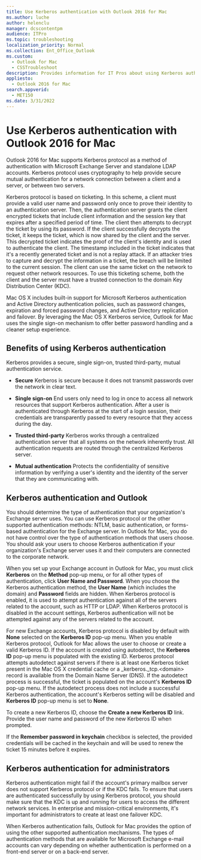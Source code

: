 ```yaml
---
title: Use Kerberos authentication with Outlook 2016 for Mac
ms.author: luche
author: helenclu
manager: dcscontentpm
audience: ITPro
ms.topic: troubleshooting
localization_priority: Normal
ms.collection: Ent_Office_Outlook
ms.custom: 
  - Outlook for Mac
  - CSSTroubleshoot
description: Provides information for IT Pros about using Kerberos authentication with Outlook 2016 for Mac
appliesto: 
  - Outlook 2016 for Mac
search.appverid: 
  - MET150
ms.date: 3/31/2022
---
```


# Use Kerberos authentication with Outlook 2016 for Mac

Outlook 2016 for Mac supports Kerberos protocol as a method of authentication with Microsoft Exchange Server and standalone LDAP accounts. Kerberos protocol uses cryptography to help provide secure mutual authentication for a network connection between a client and a server, or between two servers. 
  
Kerberos protocol is based on ticketing. In this scheme, a client must provide a valid user name and password only once to prove their identity to an authentication server. Then, the authentication server grants the client encrypted tickets that include client information and the session key that expires after a specified period of time. The client then attempts to decrypt the ticket by using its password. If the client successfully decrypts the ticket, it keeps the ticket, which is now shared by the client and the server. This decrypted ticket indicates the proof of the client's identity and is used to authenticate the client. The timestamp included in the ticket indicates that it's a recently generated ticket and is not a replay attack. If an attacker tries to capture and decrypt the information in a ticket, the breach will be limited to the current session. The client can use the same ticket on the network to request other network resources. To use this ticketing scheme, both the client and the server must have a trusted connection to the domain Key Distribution Center (KDC). 
  
Mac OS X includes built-in support for Microsoft Kerberos authentication and Active Directory authentication policies, such as password changes, expiration and forced password changes, and Active Directory replication and failover. By leveraging the Mac OS X Kerberos service, Outlook for Mac uses the single sign-on mechanism to offer better password handling and a cleaner setup experience.
  
## Benefits of using Kerberos authentication

Kerberos provides a secure, single sign-on, trusted third-party, mutual authentication service.
  
- **Secure** Kerberos is secure because it does not transmit passwords over the network in clear text. 
    
- **Single sign-on** End users only need to log in once to access all network resources that support Kerberos authentication. After a user is authenticated through Kerberos at the start of a login session, their credentials are transparently passed to every resource that they access during the day. 
    
- **Trusted third-party** Kerberos works through a centralized authentication server that all systems on the network inherently trust. All authentication requests are routed through the centralized Kerberos server. 
    
- **Mutual authentication** Protects the confidentiality of sensitive information by verifying a user's identity and the identity of the server that they are communicating with. 
    
## Kerberos authentication and Outlook

You should determine the type of authentication that your organization's Exchange server uses. You can use Kerberos protocol or the other supported authentication methods: NTLM, basic authentication, or forms-based authentication for the Exchange server. In Outlook for Mac, you do not have control over the type of authentication methods that users choose. You should ask your users to choose Kerberos authentication if your organization's Exchange server uses it and their computers are connected to the corporate network.
  
When you set up your Exchange account in Outlook for Mac, you must click **Kerberos** on the **Method** pop-up menu, or for all other types of authentication, click **User Name and Password**. When you choose the Kerberos authentication method, the **User Name** (which includes the domain) and **Password** fields are hidden. When Kerberos protocol is enabled, it is used to attempt authentication against all of the servers related to the account, such as HTTP or LDAP. When Kerberos protocol is disabled in the account settings, Kerberos authentication will not be attempted against any of the servers related to the account. 
  
For new Exchange accounts, Kerberos protocol is disabled by default with **None** selected on the **Kerberos ID** pop-up menu. When you enable Kerberos protocol, Outlook for Mac allows the user to choose or create a valid Kerberos ID. If the account is created using autodetect, the **Kerberos ID** pop-up menu is populated with the existing ID. Kerberos protocol attempts autodetect against servers if there is at least one Kerberos ticket present in the Mac OS X credential cache or a _kerberos._tcp.\<domain\> record is available from the Domain Name Server (DNS). If the autodetect process is successful, the ticket is populated on the account's **Kerberos ID** pop-up menu. If the autodetect process does not include a successful Kerberos authentication, the account's Kerberos setting will be disabled and **Kerberos ID** pop-up menu is set to **None**.
  
To create a new Kerberos ID, choose the **Create a new Kerberos ID** link. Provide the user name and password of the new Kerberos ID when prompted. 
  
If the **Remember password in keychain** checkbox is selected, the provided credentials will be cached in the keychain and will be used to renew the ticket 15 minutes before it expires.
  
## Kerberos authentication for administrators

Kerberos authentication might fail if the account's primary mailbox server does not support Kerberos protocol or if the KDC fails. To ensure that users are authenticated successfully by using Kerberos protocol, you should make sure that the KDC is up and running for users to access the different network services. In enterprise and mission-critical environments, it's important for administrators to create at least one failover KDC. 
  
When Kerberos authentication fails, Outlook for Mac provides the option of using the other supported authentication mechanisms. The types of authentication methods that are available for Microsoft Exchange e-mail accounts can vary depending on whether authentication is performed on a front-end server or on a back-end server.